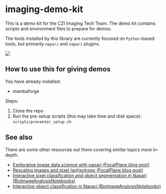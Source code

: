 # imaging-demo-kit

This is a demo kit for the CZI Imaging Tech Team. The demo kit
contains scripts and environment files to prepare for demos.

The tools installed by this library are currently focused on
`Python`-based tools, but primarily `napari`
and `napari` plugins.

![](./resources/qrcode_imagingdemokit_repo.png)

## How to use this for giving demos

You have already installed:

- mambaforge

Steps:

1. Clone the repo
2. Run the pre-setup scripts (this may take time and disk space): `scripts/presenter_setup.sh`

## See also

There are some other resources out there covering similar topics more in-depth.

* [Explorative image data science with napari (FocalPlane blog post)](https://focalplane.biologists.com/2022/05/23/explorative-image-data-science-with-napari/)
* [Rescaling images and pixel (an)isotropy (FocalPlane blog post)](https://focalplane.biologists.com/2023/03/02/rescaling-images-and-pixel-anisotropy/)
* [Interactive pixel classification and object segmentation in Napari (BioImageAnalysisNotebooks)](https://haesleinhuepf.github.io/BioImageAnalysisNotebooks/20a_pixel_classification/interactive_pixel_classification/readme.html)
* [Interactive object classification in Napari (BioImageAnalysisNotebooks)](https://haesleinhuepf.github.io/BioImageAnalysisNotebooks/27_cell_classification/interactive_object_classification/readme.html)








